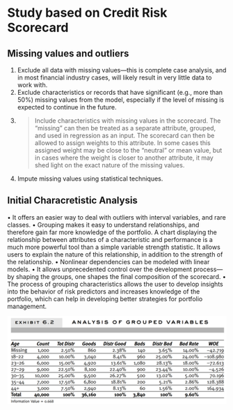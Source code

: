 # Study based on Credit Risk Scorecard

## Missing values and outliers
1. Exclude all data with missing values—this is complete case analysis, and in most financial industry cases, will likely result in very
little data to work with.
2. Exclude characteristics or records that have significant (e.g.,
more than 50%) missing values from the model, especially if the
level of missing is expected to continue in the future.
3. >Include characteristics with missing values in the scorecard. The
“missing” can then be treated as a separate attribute, grouped,
and used in regression as an input. The scorecard can then be
allowed to assign weights to this attribute. In some cases this
assigned weight may be close to the “neutral” or mean value, but
in cases where the weight is closer to another attribute, it may
shed light on the exact nature of the missing values.
4. Impute missing values using statistical techniques.


## Initial Characretistic Analysis


• It offers an easier way to deal with outliers with interval variables,
and rare classes.
• Grouping makes it easy to understand relationships, and therefore
gain far more knowledge of the portfolio. A chart displaying the
relationship between attributes of a characteristic and performance is a much more powerful tool than a simple variable
strength statistic. It allows users to explain the nature of this relationship, in addition to the strength of the relationship.
• Nonlinear dependencies can be modeled with linear models.
• It allows unprecedented control over the development process—
by shaping the groups, one shapes the final composition of the
scorecard.
• The process of grouping characteristics allows the user to develop
insights into the behavior of risk predictors and increases knowledge of the portfolio, which can help in developing better strategies for portfolio management.


![analysis of grouped variables](../references/analysis_of_grouped_variables.png "Table 01")


